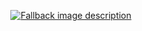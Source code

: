 <p align="center" dir="auto">
  <a href="https://wentam.github.io/bottom-bracket//typ-build/README.typ.html" target="_blank" rel="noopener noreferrer">
    <picture>
      <source media="(prefers-color-scheme: dark)" srcset="/typ-build/README-dark.typ.svg">
      <source media="(prefers-color-scheme: light)" srcset="/typ-build/README-light.typ.svg">
      <img alt="Fallback image description" src="default-image.png">
    </picture>
  </a>
</p>

